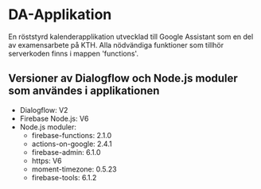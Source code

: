 # DA-Applikation
En röststyrd kalenderapplikation utvecklad till Google Assistant som en del av examensarbete på KTH.
Alla nödvändiga funktioner som tillhör serverkoden finns i mappen 'functions'.
## Versioner av Dialogflow och Node.js moduler som användes i applikationen
* Dialogflow: V2
* Firebase Node.js: V6
* Node.js moduler:
    * firebase-functions: 2.1.0
    * actions-on-google: 2.4.1
    * firebase-admin: 6.1.0
    * https: V6
    * moment-timezone: 0.5.23
    * firebase-tools: 6.1.2
